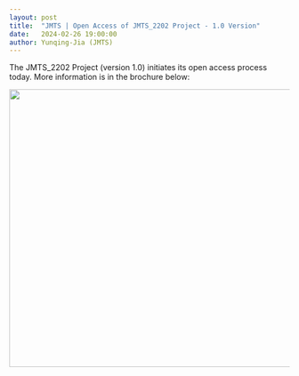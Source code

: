 ```yaml
---
layout: post
title:  "JMTS | Open Access of JMTS_2202 Project - 1.0 Version"
date:   2024-02-26 19:00:00
author: Yunqing-Jia (JMTS)
---
```

The JMTS_2202 Project (version 1.0) initiates its open access process today.
More information is in the brochure below:

<img src="/Jerland/jmts/JMTS_2202_1_0B.pdf" class="center" width='1000' height='500'>
